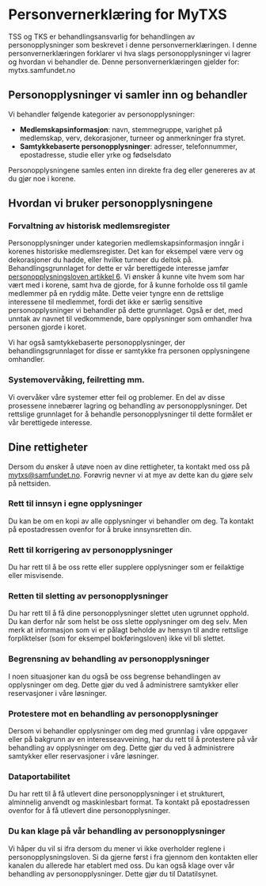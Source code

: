 # Personvernerklæring for MyTXS
TSS og TKS er behandlingsansvarlig for behandlingen av personopplysninger som beskrevet i denne personvernerklæringen. I denne personvernerklæringen forklarer vi hva slags personopplysninger vi lagrer og hvordan vi behandler de. Denne personvernerklæringen gjelder for: mytxs.samfundet.no


## Personopplysninger vi samler inn og behandler
Vi behandler følgende kategorier av personopplysninger:
- **Medlemskapsinformasjon**: navn, stemmegruppe, varighet på medlemskap, verv, dekorasjoner, turneer og anmerkninger fra styret.  
- **Samtykkebaserte personopplysninger**: adresser, telefonnummer, epostadresse, studie eller yrke og fødselsdato

Personopplysningene samles enten inn direkte fra deg eller genereres av at du gjør noe i korene. 


## Hvordan vi bruker personopplysningene


### Forvaltning av historisk medlemsregister
Personopplysninger under kategorien medlemskapsinformasjon inngår i korenes historiske medlemsregister. Det kan for eksempel være verv og dekorasjoner du hadde, eller hvilke turneer du deltok på. Behandlingsgrunnlaget for dette er vår berettigede interesse jamfør [personopplysningsloven artikkel 6](https://lovdata.no/lov/2018-06-15-38/gdpr/a6). Vi ønsker å kunne vite hvem som har vært med i korene, samt hva de gjorde, for å kunne forholde oss til gamle medlemmer på en ryddig måte. Dette veier tyngre enn de rettslige interessene til medlemmet, fordi det ikke er særlig sensitive personopplysninger vi behandler på dette grunnlaget. Også er det, med unntak av navnet til vedkommende, bare opplysninger som omhandler hva personen gjorde i koret. 

Vi har også samtykkebaserte personopplysninger, der behandlingsgrunnlaget for disse er samtykke fra personen opplysningene omhandler. 


### Systemovervåking, feilretting mm.
Vi overvåker våre systemer etter feil og problemer. En del av disse prosessene innebærer lagring og behandling av personopplysninger. Det rettslige grunnlaget for å behandle personopplysninger til dette formålet er vår berettigede interesse.


## Dine rettigheter
Dersom du ønsker å utøve noen av dine rettigheter, ta kontakt med oss på mytxs@samfundet.no. Forøvrig nevner vi at mye av dette kan du gjøre selv på nettsiden. 


### Rett til innsyn i egne opplysninger
Du kan be om en kopi av alle opplysninger vi behandler om deg. Ta kontakt på epostadressen ovenfor for å bruke innsynsretten din.


### Rett til korrigering av personopplysninger
Du har rett til å be oss rette eller supplere opplysninger som er feilaktige eller misvisende.


### Retten til sletting av personopplysninger
Du har rett til å få dine personopplysninger slettet uten ugrunnet opphold. Du kan derfor når som helst be oss slette opplysninger om deg selv. Men merk at informasjon som vi er pålagt beholde av hensyn til andre rettslige forpliktelser (som for eksempel bokføringsloven) ikke vil bli slettet.


### Begrensning av behandling av personopplysninger
I noen situasjoner kan du også be oss begrense behandlingen av opplysninger om deg. Dette gjør du ved å administrere samtykker eller reservasjoner i våre løsninger.


### Protestere mot en behandling av personopplysninger
Dersom vi behandler opplysninger om deg med grunnlag i våre oppgaver eller på bakgrunn av en interesseavveining, har du rett til å protestere på vår behandling av opplysninger om deg. Dette gjør du ved å administrere samtykker eller reservasjoner i våre løsninger.


### Dataportabilitet
Du har rett til å få utlevert dine personopplysninger i et strukturert, alminnelig anvendt og maskinlesbart format. Ta kontakt på epostadressen ovenfor for å få utlevert dine personopplysninger.


### Du kan klage på vår behandling av personopplysninger
Vi håper du vil si ifra dersom du mener vi ikke overholder reglene i personopplysningsloven. Si da gjerne først i fra gjennom den kontakten eller kanalen du allerede har etablert med oss. Du kan også klage over vår behandling av personopplysninger. Dette gjør du til Datatilsynet.
